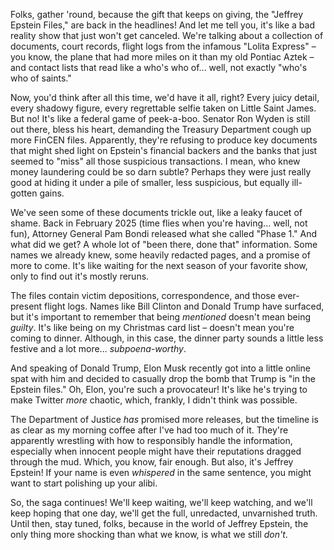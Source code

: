 Folks, gather 'round, because the gift that keeps on giving, the "Jeffrey Epstein Files," are back in the headlines! And let me tell you, it's like a bad reality show that just won't get canceled. We're talking about a collection of documents, court records, flight logs from the infamous "Lolita Express" – you know, the plane that had more miles on it than my old Pontiac Aztek – and contact lists that read like a who's who of... well, not exactly "who's who of saints."

Now, you'd think after all this time, we'd have it all, right? Every juicy detail, every shadowy figure, every regrettable selfie taken on Little Saint James. But no! It's like a federal game of peek-a-boo. Senator Ron Wyden is still out there, bless his heart, demanding the Treasury Department cough up more FinCEN files. Apparently, they're refusing to produce key documents that might shed light on Epstein's financial backers and the banks that just seemed to "miss" all those suspicious transactions. I mean, who knew money laundering could be so darn subtle? Perhaps they were just really good at hiding it under a pile of smaller, less suspicious, but equally ill-gotten gains.

We've seen some of these documents trickle out, like a leaky faucet of shame. Back in February 2025 (time flies when you're having... well, not fun), Attorney General Pam Bondi released what she called "Phase 1." And what did we get? A whole lot of "been there, done that" information. Some names we already knew, some heavily redacted pages, and a promise of more to come. It's like waiting for the next season of your favorite show, only to find out it's mostly reruns.

The files contain victim depositions, correspondence, and those ever-present flight logs. Names like Bill Clinton and Donald Trump have surfaced, but it's important to remember that being *mentioned* doesn't mean being *guilty*. It's like being on my Christmas card list – doesn't mean you're coming to dinner. Although, in this case, the dinner party sounds a little less festive and a lot more… *subpoena-worthy*.

And speaking of Donald Trump, Elon Musk recently got into a little online spat with him and decided to casually drop the bomb that Trump is "in the Epstein files." Oh, Elon, you're such a provocateur! It's like he's trying to make Twitter *more* chaotic, which, frankly, I didn't think was possible.

The Department of Justice *has* promised more releases, but the timeline is as clear as my morning coffee after I've had too much of it. They're apparently wrestling with how to responsibly handle the information, especially when innocent people might have their reputations dragged through the mud. Which, you know, fair enough. But also, it's Jeffrey Epstein! If your name is even *whispered* in the same sentence, you might want to start polishing up your alibi.

So, the saga continues! We'll keep waiting, we'll keep watching, and we'll keep hoping that one day, we'll get the full, unredacted, unvarnished truth. Until then, stay tuned, folks, because in the world of Jeffrey Epstein, the only thing more shocking than what we know, is what we still *don't*.